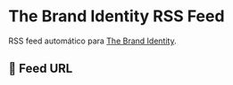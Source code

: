 # The Brand Identity RSS Feed

RSS feed automático para [The Brand Identity](https://the-brandidentity.com/features).

## 📡 Feed URL
